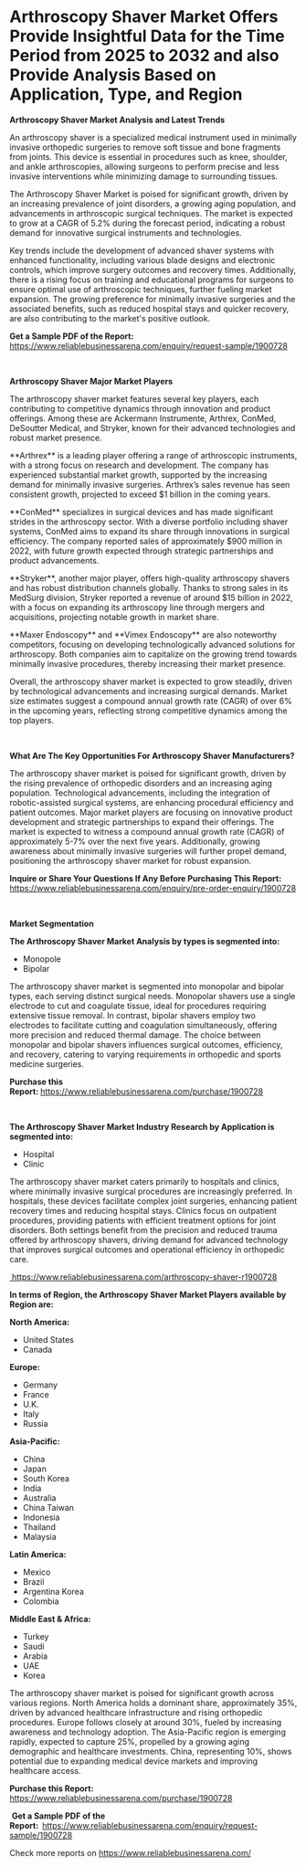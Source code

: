 <p><h1>Arthroscopy Shaver Market Offers Provide Insightful Data for the Time Period from 2025 to 2032 and also Provide Analysis Based on Application, Type, and Region</h1></p><p><strong>Arthroscopy Shaver Market Analysis and Latest Trends</strong></p>
<p><p>An arthroscopy shaver is a specialized medical instrument used in minimally invasive orthopedic surgeries to remove soft tissue and bone fragments from joints. This device is essential in procedures such as knee, shoulder, and ankle arthroscopies, allowing surgeons to perform precise and less invasive interventions while minimizing damage to surrounding tissues. </p><p>The Arthroscopy Shaver Market is poised for significant growth, driven by an increasing prevalence of joint disorders, a growing aging population, and advancements in arthroscopic surgical techniques. The market is expected to grow at a CAGR of 5.2% during the forecast period, indicating a robust demand for innovative surgical instruments and technologies. </p><p>Key trends include the development of advanced shaver systems with enhanced functionality, including various blade designs and electronic controls, which improve surgery outcomes and recovery times. Additionally, there is a rising focus on training and educational programs for surgeons to ensure optimal use of arthroscopic techniques, further fueling market expansion. The growing preference for minimally invasive surgeries and the associated benefits, such as reduced hospital stays and quicker recovery, are also contributing to the market's positive outlook.</p></p>
<p><strong>Get a Sample PDF of the Report:&nbsp;</strong> <a href="https://www.reliablebusinessarena.com/enquiry/request-sample/1900728?utm_campaign=2518&utm_medium=2&utm_source=Github&utm_content=ia&utm_term=04032025&utm_id=arthroscopy-shaver">https://www.reliablebusinessarena.com/enquiry/request-sample/1900728</a></p>
<p>&nbsp;</p>
<p><strong>Arthroscopy Shaver Major Market Players</strong></p>
<p><p>The arthroscopy shaver market features several key players, each contributing to competitive dynamics through innovation and product offerings. Among these are Ackermann Instrumente, Arthrex, ConMed, DeSoutter Medical, and Stryker, known for their advanced technologies and robust market presence.</p><p>**Arthrex** is a leading player offering a range of arthroscopic instruments, with a strong focus on research and development. The company has experienced substantial market growth, supported by the increasing demand for minimally invasive surgeries. Arthrex’s sales revenue has seen consistent growth, projected to exceed $1 billion in the coming years.</p><p>**ConMed** specializes in surgical devices and has made significant strides in the arthroscopy sector. With a diverse portfolio including shaver systems, ConMed aims to expand its share through innovations in surgical efficiency. The company reported sales of approximately $900 million in 2022, with future growth expected through strategic partnerships and product advancements.</p><p>**Stryker**, another major player, offers high-quality arthroscopy shavers and has robust distribution channels globally. Thanks to strong sales in its MedSurg division, Stryker reported a revenue of around $15 billion in 2022, with a focus on expanding its arthroscopy line through mergers and acquisitions, projecting notable growth in market share.</p><p>**Maxer Endoscopy** and **Vimex Endoscopy** are also noteworthy competitors, focusing on developing technologically advanced solutions for arthroscopy. Both companies aim to capitalize on the growing trend towards minimally invasive procedures, thereby increasing their market presence.</p><p>Overall, the arthroscopy shaver market is expected to grow steadily, driven by technological advancements and increasing surgical demands. Market size estimates suggest a compound annual growth rate (CAGR) of over 6% in the upcoming years, reflecting strong competitive dynamics among the top players.</p></p>
<p>&nbsp;</p>
<p><strong>What Are The Key Opportunities For Arthroscopy Shaver Manufacturers?</strong></p>
<p><p>The arthroscopy shaver market is poised for significant growth, driven by the rising prevalence of orthopedic disorders and an increasing aging population. Technological advancements, including the integration of robotic-assisted surgical systems, are enhancing procedural efficiency and patient outcomes. Major market players are focusing on innovative product development and strategic partnerships to expand their offerings. The market is expected to witness a compound annual growth rate (CAGR) of approximately 5-7% over the next five years. Additionally, growing awareness about minimally invasive surgeries will further propel demand, positioning the arthroscopy shaver market for robust expansion.</p></p>
<p><strong>Inquire or Share Your Questions If Any Before Purchasing This Report:</strong> <a href="https://www.reliablebusinessarena.com/enquiry/pre-order-enquiry/1900728?utm_campaign=2518&utm_medium=2&utm_source=Github&utm_content=ia&utm_term=04032025&utm_id=arthroscopy-shaver">https://www.reliablebusinessarena.com/enquiry/pre-order-enquiry/1900728</a></p>
<p>&nbsp;</p>
<p><strong>Market Segmentation</strong></p>
<p><strong>The Arthroscopy Shaver Market Analysis by types is segmented into:</strong></p>
<p><ul><li>Monopole</li><li>Bipolar</li></ul></p>
<p><p>The arthroscopy shaver market is segmented into monopolar and bipolar types, each serving distinct surgical needs. Monopolar shavers use a single electrode to cut and coagulate tissue, ideal for procedures requiring extensive tissue removal. In contrast, bipolar shavers employ two electrodes to facilitate cutting and coagulation simultaneously, offering more precision and reduced thermal damage. The choice between monopolar and bipolar shavers influences surgical outcomes, efficiency, and recovery, catering to varying requirements in orthopedic and sports medicine surgeries.</p></p>
<p><strong>Purchase this Report:&nbsp;</strong><a href="https://www.reliablebusinessarena.com/purchase/1900728?utm_campaign=2518&utm_medium=2&utm_source=Github&utm_content=ia&utm_term=04032025&utm_id=arthroscopy-shaver">https://www.reliablebusinessarena.com/purchase/1900728</a></p>
<p>&nbsp;</p>
<p><strong>The Arthroscopy Shaver Market Industry Research by Application is segmented into:</strong></p>
<p><ul><li>Hospital</li><li>Clinic</li></ul></p>
<p><p>The arthroscopy shaver market caters primarily to hospitals and clinics, where minimally invasive surgical procedures are increasingly preferred. In hospitals, these devices facilitate complex joint surgeries, enhancing patient recovery times and reducing hospital stays. Clinics focus on outpatient procedures, providing patients with efficient treatment options for joint disorders. Both settings benefit from the precision and reduced trauma offered by arthroscopy shavers, driving demand for advanced technology that improves surgical outcomes and operational efficiency in orthopedic care.</p></p>
<p><a href="https://www.reliablebusinessarena.com/arthroscopy-shaver-r1900728?utm_campaign=2518&utm_medium=2&utm_source=Github&utm_content=ia&utm_term=04032025&utm_id=arthroscopy-shaver">&nbsp;https://www.reliablebusinessarena.com/arthroscopy-shaver-r1900728</a></p>
<p><strong>In terms of Region, the Arthroscopy Shaver Market Players available by Region are:</strong></p>
<p>
    <p> <strong> North America: </strong>
        <ul>
            <li>United States</li>
            <li>Canada</li>
        </ul>
        </p> 
    <p> <strong> Europe: </strong>
        <ul>
            <li>Germany</li>
            <li>France</li>
            <li>U.K.</li>
            <li>Italy</li>
            <li>Russia</li>
        </ul>
        </p> 
    <p> <strong> Asia-Pacific: </strong>
        <ul>
            <li>China</li>
            <li>Japan</li>
            <li>South Korea</li>
            <li>India</li>
            <li>Australia</li>
            <li>China Taiwan</li>
            <li>Indonesia</li>
            <li>Thailand</li>
            <li>Malaysia</li>
        </ul>
        </p> 
    <p> <strong> Latin America: </strong>
        <ul>
            <li>Mexico</li>
            <li>Brazil</li>
            <li>Argentina Korea</li>
            <li>Colombia</li>
        </ul>
        </p> 
    <p> <strong> Middle East & Africa: </strong>
        <ul>
            <li>Turkey</li>
            <li>Saudi</li>
            <li>Arabia</li>
            <li>UAE</li>
            <li>Korea</li>
        </ul>
    </p>
    </p>
<p><p>The arthroscopy shaver market is poised for significant growth across various regions. North America holds a dominant share, approximately 35%, driven by advanced healthcare infrastructure and rising orthopedic procedures. Europe follows closely at around 30%, fueled by increasing awareness and technology adoption. The Asia-Pacific region is emerging rapidly, expected to capture 25%, propelled by a growing aging demographic and healthcare investments. China, representing 10%, shows potential due to expanding medical device markets and improving healthcare access.</p></p>
<p><strong>Purchase this Report: </strong><a href="https://www.reliablebusinessarena.com/purchase/1900728?utm_campaign=2518&utm_medium=2&utm_source=Github&utm_content=ia&utm_term=04032025&utm_id=arthroscopy-shaver">https://www.reliablebusinessarena.com/purchase/1900728</a></p>
<p>&nbsp;<strong>Get a Sample PDF of the Report:&nbsp;&nbsp;</strong><a href="https://www.reliablebusinessarena.com/enquiry/request-sample/1900728?utm_campaign=2518&utm_medium=2&utm_source=Github&utm_content=ia&utm_term=04032025&utm_id=arthroscopy-shaver">https://www.reliablebusinessarena.com/enquiry/request-sample/1900728</a></p>
<p><strong></strong></p>
<p>Check more reports on <a href="https://www.reliablebusinessarena.com/?utm_campaign=2518&utm_medium=2&utm_source=Github&utm_content=ia&utm_term=04032025&utm_id=arthroscopy-shaver">https://www.reliablebusinessarena.com/</a></p>
